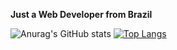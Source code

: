 **Just a Web Developer from Brazil**

![Anurag's GitHub stats](https://github-readme-stats.vercel.app/api?username=marcosfromrio&show_icons=true&theme=radical)
[![Top Langs](https://github-readme-stats.vercel.app/api/top-langs/?username=marcosfromrio)](https://github.com/anuraghazra/github-readme-stats)
